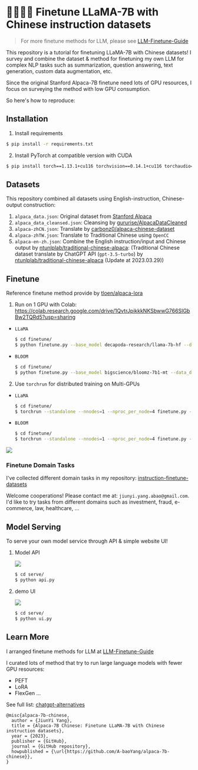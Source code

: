 # 🦙🧋🇹🇼 Finetune LLaMA-7B with Chinese instruction datasets

> For more finetune methods for LLM, please see [LLM-Finetune-Guide](https://github.com/A-baoYang/LLM-Finetune-Guide)

This repository is a tutorial for finetuning LLaMA-7B with Chinese datasets! 
I survey and combine the dataset & method for finetuning my own LLM for complex NLP tasks such as summarization, question answering, text generation, custom data augmentation, etc. 

Since the original Stanford Alpaca-7B finetune need lots of GPU resources, I focus on surveying the method with low GPU consumption.

So here's how to reproduce:


## Installation

1. Install requirements

```bash
$ pip install -r requirements.txt
```

2. Install PyTorch at compatible version with CUDA

```bash
$ pip install torch==1.13.1+cu116 torchvision==0.14.1+cu116 torchaudio==0.13.1+cu116 --extra-index-url https://download.pytorch.org/whl/cu116
```


## Datasets

This repository combined all datasets using English-instruction, Chinese-output construction:

1. `alpaca_data.json`: Original dataset from [Stanford Alpaca](https://github.com/tatsu-lab/stanford_alpaca)
2. `alpaca_data_cleansed.json`: Cleansing by [gururise/AlpacaDataCleaned](https://github.com/gururise/AlpacaDataCleaned)
3. `alpaca-zhCN.json`: Translate by [carbonz0/alpaca-chinese-dataset](https://github.com/carbonz0/alpaca-chinese-dataset)
4. `alpaca-zhTW.json`: Translate to Traditional Chinese using `OpenCC`
5. `alpaca-en-zh.json`: Combine the English instruction/input and Chinese output by [ntunlplab/traditional-chinese-alpaca](https://github.com/ntunlplab/traditional-chinese-alpaca): (Traditional Chinese dataset translate by ChatGPT API (`gpt-3.5-turbo`) by [ntunlplab/traditional-chinese-alpaca](https://github.com/ntunlplab/traditional-chinese-alpaca) (Update at 2023.03.29))


## Finetune

Reference finetune method provide by [tloen/alpaca-lora](https://github.com/tloen/alpaca-lora) 

1. Run on 1 GPU with Colab: https://colab.research.google.com/drive/1QvtrJpikkkNKSbwwG766SIGbBw2TQRd5?usp=sharing

  - `LLaMA`
    ```bash
    $ cd finetune/
    $ python finetune.py --base_model decapoda-research/llama-7b-hf --data_dir ../data/alpaca-en-zh.json --output_dir ../finetuned/llama-7b-hf_alpaca-en-zh --lora_target_modules '["q_proj", "v_proj"]'
    ```
  
  - `BLOOM`
    ```bash
    $ cd finetune/
    $ python finetune.py --base_model bigscience/bloomz-7b1-mt --data_dir ../data/alpaca-en-zh.json --output_dir ../finetuned/bloomz-7b1-mt_alpaca-en-zh --lora_target_modules '["query_key_value"]'
    ```

2. Use `torchrun` for distributed training on Multi-GPUs

  - `LLaMA`
    ```bash
    $ cd finetune/
    $ torchrun --standalone --nnodes=1 --nproc_per_node=4 finetune.py --base_model decapoda-research/llama-7b-hf --data_dir ../data/alpaca-en-zh.json --output_dir ../finetuned/llama-7b-hf_alpaca-en-zh --lora_target_modules '["q_proj", "v_proj"]'
    ```

  - `BLOOM`
    ```bash
    $ cd finetune/
    $ torchrun --standalone --nnodes=1 --nproc_per_node=4 finetune.py --base_model bigscience/bloomz-7b1-mt --data_dir ../data/alpaca-en-zh.json --output_dir ../finetuned/bloomz-7b1-mt_alpaca-en-zh --lora_target_modules '["query_key_value"]'
    ```

![](https://i.imgur.com/Czw3AAx.png)

### Finetune Domain Tasks

I've collected different domain tasks in my repository: [instruction-finetune-datasets](https://github.com/A-baoYang/instruction-finetune-datasets)

Welcome cooperations! Please contact me at: `jiunyi.yang.abao@gmail.com`. I'd like to try tasks from different domains such as investment, fraud, e-commerce, law, healthcare, ...


## Model Serving
To serve your own model service through API & simple website UI!

1. Model API

    ![](https://i.imgur.com/lkJnZ92.png)

    ```bash
    $ cd serve/
    $ python api.py
    ```

2. demo UI

    ![](https://i.imgur.com/SnihV9H.png)

    ```bash
    $ cd serve/
    $ python ui.py
    ```


## Learn More 

I arranged finetune methods for LLM at [LLM-Finetune-Guide](https://github.com/A-baoYang/LLM-Finetune-Guide)

I curated lots of method that try to run large language models with fewer GPU resources:

- PEFT
- LoRA
- FlexGen
...

See full list: [chatgpt-alternatives](https://github.com/A-baoYang/chatgpt-alternatives)


```
@misc{alpaca-7b-chinese,
  author = {JiunYi Yang},
  title = {Alpaca-7B Chinese: Finetune LLaMA-7B with Chinese instruction datasets},
  year = {2023},
  publisher = {GitHub},
  journal = {GitHub repository},
  howpublished = {\url{https://github.com/A-baoYang/alpaca-7b-chinese}},
}
```
